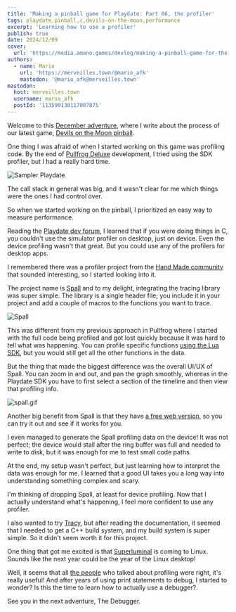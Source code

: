 ```yaml
---
title: 'Making a pinball game for Playdate: Part 06, the profiler'
tags: playdate,pinball,c,devils-on-the-moon,performance
excerpt: 'Learning how to use a profiler'
publish: true
date: 2024/12/09
cover:
  url: 'https://media.amano.games/devlog/making-a-pinball-game-for-the-playdate-part-06-the-profiler/spall-ss.png'
authors:
  - name: Mario
    url: 'https://merveilles.town/@mario_afk'
    mastodon: '@mario_afk@merveilles.town'
mastodon:
  host: merveilles.town
  username: mario_afk
  postId: '113599130117007875'
---
```


Welcome to this [December adventure](https://eli.li/december-adventure), where I write about the process of our latest game, [Devils on the Moon pinball](https://play.date/games/devils-on-the-moon-pinball/).

One thing I was afraid of when I started working on this game was profiling code. By the end of [Pullfrog Deluxe](https://play.date/games/pullfrog/) development, I tried using the SDK profiler, but I had a really hard time.

![Sampler Playdate](https://media.amano.games/devlog/making-a-pinball-game-for-the-playdate-part-06-the-profiler/pd-sampler.png)

The call stack in general was big, and it wasn't clear for me which things were the ones I had control over.

So when we started working on the pinball, I prioritized an easy way to measure performance.

Reading the [Playdate dev forum](https://devforum.play.date/), I learned that if you were doing things in C, you couldn't use the simulator profiler on desktop, just on device. Even the device profiling wasn't that great. But you could use any of the profilers for desktop apps.

I remembered there was a profiler project from the [Hand Made community](https://handmade.network/) that sounded interesting, so I started looking into it.

The project name is [Spall](https://gravitymoth.com/spall/) and to my delight, integrating the tracing library was super simple. The library is a single header file; you include it in your project and add a couple of macros to the functions you want to trace.

![Spall](https://media.amano.games/devlog/making-a-pinball-game-for-the-playdate-part-06-the-profiler/spall-ss.png)

This was different from my previous approach in Pullfrog where I started with the full code being profiled and got lost quickly because it was hard to tell what was happening. You can profile specific functions [using the Lua SDK](https://sdk.play.date/2.6.2/Inside%20Playdate.html#M-profiling), but you would still get all the other functions in the data.

But the thing that made the biggest difference was the overall UI/UX of Spall. You can zoom in and out, and pan the graph smoothly, whereas in the Playdate SDK you have to first select a section of the timeline and then view that profiling info.

![spall.gif](https://media.amano.games/devlog/making-a-pinball-game-for-the-playdate-part-06-the-profiler/spall.gif)

Another big benefit from Spall is that they have [a free web version](https://gravitymoth.com/spall/spall-web.html), so you can try it out and see if it works for you.

I even managed to generate the Spall profiling data on the device! It was not perfect; the device would stall after the ring buffer was full and needed to write to disk, but it was enough for me to test small code paths.

At the end, my setup wasn't perfect, but just learning how to interpret the data was enough for me. I learned that a good UI takes you a long way into understanding something complex and scary.

I'm thinking of dropping Spall, at least for device profiling. Now that I actually understand what's happening, I feel more confident to use any profiler.

I also wanted to try [Tracy](https://tracy.nereid.pl/), but after reading the documentation, it seemed that I needed to get a C++ build system, and my build system is super simple. So it didn't seem worth it for this project.

One thing that got me excited is that [Superluminal](https://mastodon.gamedev.place/@rovarma/113194259676032577) is coming to Linux. Sounds like the next year could be the year of the Linux desktop!

Well, it seems that all [the people](https://www.youtube.com/watch?v=WJVQLpGHB8g) who talked about profiling were right, it's really useful! And after years of using print statements to debug, I started to wonder? Is this the time to learn how to actually use a debugger?.

See you in the next adventure, The Debugger.
